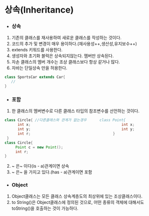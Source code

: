 # 상속(Inheritance)



- ### 상속
1. 기존의 클래스를 재사용하여 새로운 클래스를 작성하는 것이다.
2. 코드의 추가 및 변경이 매우 용이하다.(재사용성++,생산성,유지보수++)
3. extends 키워드를 사용한다.
4. 생성자와 초기화 블럭은 상속되지않는다. 멤버만 상속된다.
5. 자손 클래스의 멤버 개수는 조상 클래스보다 항상 같거나 많다.
6. 자바는 단일상속 만을 허용한다.
```java
class SportsCar extends Car{
   //
}
```


- ### 포함
1. 한 클래스의 멤버변수로 다른 클래스 타입의 참조변수를 선언하는 것이다.
```java
class Circle{ //다른클래스와 관계가 없는경우      class Point{
      int x;                                          int x;      
      int y;                                          int y;
      int r;                                      }
 }
class Circle{
     Point c = new Point();
     int r;
} 
```
 
2. ~ 은~ 이다(is - a)관계이면 상속
3. ~ 은~ 을 가지고 있다.(has - a)관계이면 포함

- ### Object
1. Object클래스는 모든 클래스 상속계층도의 최상위에 있는 조상클래스이다. 
2. to String()은 Object클래스에 정의된 것으로, 어떤 종류의 객체에 대해서도 toString()을 호출하는 것이 가능하다.

